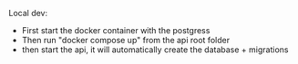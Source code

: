 Local dev:

- First start the docker container with the postgress
- Then run "docker compose up" from the api root folder
- then start the api, it will automatically create the database + migrations